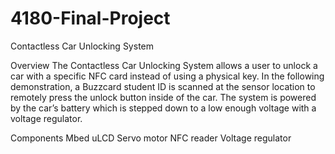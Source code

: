 # 4180-Final-Project

Contactless Car Unlocking System

Overview
The Contactless Car Unlocking System allows a user to unlock a car with a specific NFC card instead of using a physical key. In the following demonstration, a Buzzcard student ID is scanned at the sensor location to remotely press the unlock button inside of the car. The system is powered by the car’s battery which is stepped down to a low enough voltage with a voltage regulator. 


Components
Mbed
uLCD
Servo motor
NFC reader
Voltage regulator
